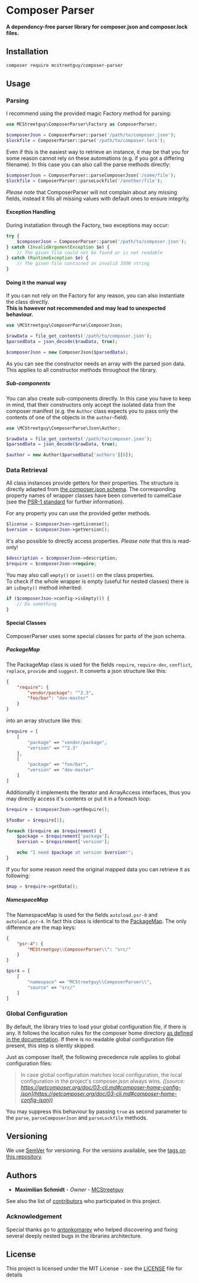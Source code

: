 # Composer Parser

**A dependency-free parser library for composer.json and composer.lock files.**

## Installation

``` bash
composer require mcstreetguy/composer-parser
```

## Usage

### Parsing

I recommend using the provided magic Factory method for parsing:

``` php
use MCStreetguy\ComposerParser\Factory as ComposerParser;

$composerJson = ComposerParser::parse('/path/to/composer.json');
$lockfile = ComposerParser::parse('/path/to/composer.lock');
```

Even if this is the easiest way to retrieve an instance, it may be that you
for some reason cannot rely on these automations (e.g. if you got a differing filename).
In this case you can also call the parse methods directly:

``` php
$composerJson = ComposerParser::parseComposerJson('/some/file');
$lockfile = ComposerParser::parseLockfile('/another/file');
```

_Please note_ that ComposerParser will not complain about any missing fields, instead
it fills all missing values with default ones to ensure integrity.    

#### Exception Handling

During instatiation through the Factory, two exceptions may occur:

``` php
try {
    $composerJson = ComposerParser::parse('/path/to/composer.json');
} catch (InvalidArgumentException $e) {
    // The given file could not be found or is not readable
} catch (RuntimeException $e) {
    // The given file contained an invalid JSON string
}
```

#### Doing it the manual way

If you can not rely on the Factory for any reason, you can also instantiate the class directly.  
**This is however not recommended and may lead to unexpected behaviour.**

``` php
use \MCStreetguy\ComposerParse\ComposerJson;

$rawData = file_get_contents('/path/to/composer.json');
$parsedData = json_decode($rawData, true);

$composerJson = new ComposerJson($parsedData);
```

As you can see the constructor needs an array with the parsed json data.
This applies to all constructor methods throughout the library.

##### Sub-components

You can also create sub-components directly.
In this case you have to keep in mind, that their constructors only accept the isolated data from the composer manifest
(e.g. the `Author` class expects you to pass only the contents of one of the objects in the `author`-field).

``` php
use \MCStreetguy\ComposerParse\Json\Author;

$rawData = file_get_contents('/path/to/composer.json');
$parsedData = json_decode($rawData, true);

$author = new Author($parsedData['authors'][0]);
```

### Data Retrieval

All class instances provide getters for their properties.
The structure is directly adapted from [the composer.json schema](https://getcomposer.org/doc/04-schema.md).
The corresponding property names of wrapper classes have been converted to camelCase (see the [PSR-1 standard](https://www.php-fig.org/psr/psr-1/#4-class-constants-properties-and-method) for further information).

For any property you can use the provided getter methods.

``` php
$license = $composerJson->getLicense();
$version = $composerJson->getVersion();
```

It's also possible to directly access properties. _Please note_ that this is read-only!

``` php
$description = $composerJson->description;
$require = $composerJson->require;
```

You may also call `empty()` or `isset()` on the class properties.    
To check if the whole wrapper is empty (useful for nested classes) there is an `isEmpty()` method inherited:

``` php
if ($composerJson->config->isEmpty()) {
    // Do something
}
```

#### Special Classes

ComposerParser uses some special classes for parts of the json schema.

##### PackageMap

The PackageMap class is used for the fields `require`, `require-dev`, `conflict`, `replace`, `provide` and `suggest`.
It converts a json structure like this:

``` json
{
    "require": {
        "vendor/package": "^2.3",
        "foo/bar": "dev-master"
    }
}
```

into an array structure like this:

``` php
$require = [
    [
        "package" => "vendor/package",
        "version" => "^2.3"
    ],
    [
        "package" => "foo/bar",
        "version" => "dev-master"
    ]
]
```

Additionally it implements the Iterator and ArrayAccess interfaces, thus you may directly access it's contents or put it in a foreach loop:

``` php
$require = $composerJson->getRequire();

$fooBar = $require[1];

foreach ($require as $requirement) {
    $package = $requirement['package'];
    $version = $requirement['version'];

    echo "I need $package at version $version!";
}
```

If you for some reason need the original mapped data you can retrieve it as following:

``` php
$map = $require->getData();
```

##### NamespaceMap

The NamespaceMap is used for the fields `autoload.psr-0` and `autoload.psr-4`.
In fact this class is identical to the [PackageMap](#packagemap). The only difference are the map keys:

``` json
{
    "psr-4": {
        "MCStreetguy\\ComposerParser\\": "src/"
    }
}
```

``` php
$psr4 = [
    [
        "namespace" => "MCStreetguy\\ComposerParser\\",
        "source" => "src/"
    ]
]
```

### Global Configuration

By default, the library tries to load your global configuration file, if there is any.
It follows the location rules for the composer home directory [as defined in the documentation](https://getcomposer.org/doc/03-cli.md#composer-home).
If there is no readable global configuration file present, this step is silently skipped.

Just as composer itself, the following precedence rule applies to global configuration files:
> In case global configuration matches local configuration, the local configuration in the project's composer.json always wins.
_([source: https://getcomposer.org/doc/03-cli.md#composer-home-config-json](https://getcomposer.org/doc/03-cli.md#composer-home-config-json))_

You may suppress this behaviour by passing `true` as second parameter to the `parse`, `parseComposerJson` and `parseLockfile` methods.

## Versioning

We use [SemVer](http://semver.org/) for versioning. For the versions available, see the [tags on this repository](https://github.com/MCStreetguy/ComposerParser/tags). 

## Authors

* **Maximilian Schmidt** - _Owner_ - [MCStreetguy](https://github.com/MCStreetguy/)

See also the list of [contributors](https://github.com/MCStreetguy/ComposerParser/contributors) who participated in this project.

### Acknowledgement

Special thanks go to [antonkomarev](https://github.com/antonkomarev) who helped discovering and fixing several deeply nested bugs in the libraries architecture.

## License

This project is licensed under the MIT License - see the [LICENSE](LICENSE) file for details
